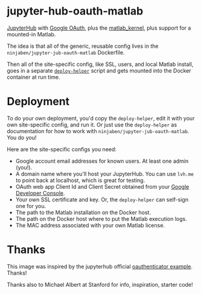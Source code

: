 # jupyter-hub-oauth-matlab
[JupyterHub](https://github.com/jupyterhub/jupyterhub) with [Google OAuth](https://developers.google.com/identity/protocols/OAuth2), plus the [matlab_kernel](https://pypi.python.org/pypi/matlab_kernel), plus support for a mounted-in Matlab.

The idea is that all of the generic, reusable config lives in the `ninjaben/jupyter-jub-oauth-matlab` Dockerfile.

Then all of the site-specific config, like SSL, users, and local Matlab install, goes in a separate [`deploy-helper`](https://github.com/benjamin-heasly/jupyter-hub-oauth-matlab/blob/master/deploy-helper) script and gets mounted into the Docker container at run time.

# Deployment
To do your own deployment, you'd copy the `deploy-helper`, edit it with your own site-specific config, and run it.  Or just use the `deploy-helper` as documentation for how to work with `ninjaben/jupyter-jub-oauth-matlab`.  You do you!

Here are the site-specific configs you need:
 - Google account email addresses for known users.  At least one admin (you!).
 - A domain name where you'll host your JupyterHub.  You can use `lvh.me` to point back at localhost, which is great for testing.
 - OAuth web app Client Id and Client Secret obtained from your [Google Developer Console](https://console.developers.google.com/apis/credentials).
 - Your own SSL certificate and key.  Or, the `deploy-helper` can self-sign one for you.
 - The path to the Matlab installation on the Docker host.
 - The path on the Docker host where to put the Matlab execution logs.
 - The MAC address associated with your own Matlab license.

# Thanks
This image was inspired by the jupyterhub official [oauthenticator example](https://github.com/jupyterhub/oauthenticator/tree/master/example).  Thanks!

Thanks also to Michael Albert at Stanford for info, inspiration, starter code!

